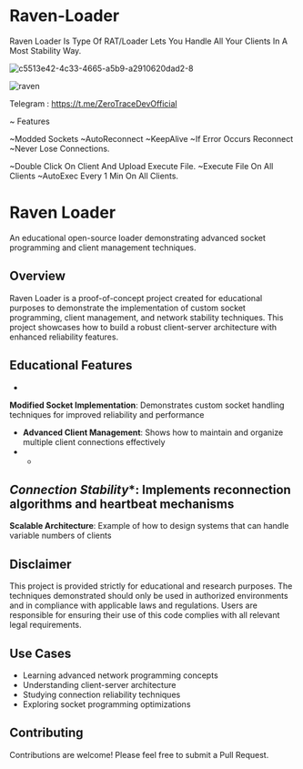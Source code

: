 # Raven-Loader
Raven Loader Is Type Of RAT/Loader Lets You Handle All Your Clients In A Most Stability Way.

![c5513e42-4c33-4665-a5b9-a2910620dad2-8](https://github.com/user-attachments/assets/a75eb4d7-46b1-46b8-b194-914bf9bdd8db)

![raven](https://github.com/user-attachments/assets/f33ba663-f253-4ee5-a61c-8d585724f031)

Telegram : https://t.me/ZeroTraceDevOfficial

~ Features

~Modded Sockets
~AutoReconnect
~KeepAlive
~If Error Occurs Reconnect
~Never Lose Connections.

~Double Click On Client And Upload Execute File.
~Execute File On All Clients
~AutoExec Every 1 Min On All Clients.



# Raven Loader



An educational open-source loader demonstrating advanced socket programming and 
client management techniques.



## Overview



Raven Loader is a proof-of-concept project created for 
educational purposes to demonstrate the implementation of custom socket programming, client 
management, and network stability techniques. This project showcases how to build a robust 
client-server architecture with enhanced reliability features.




## Educational Features

- 
**Modified Socket Implementation**:
Demonstrates custom socket handling techniques for 
improved reliability and performance
- **Advanced Client Management**: Shows how to maintain 
and organize multiple client connections effectively
- *

*Connection Stability**: 
Implements 
reconnection algorithms and heartbeat mechanisms
- 

**Scalable Architecture**:
Example of how to 
design systems that can handle variable numbers of clients



## Disclaimer

This project is 
provided strictly for educational and research purposes. The techniques demonstrated should 
only 
be used in authorized environments and in compliance with applicable laws and regulations. 
Users are responsible for ensuring their use of this code complies with all relevant legal 
requirements.

## Use Cases

- Learning advanced network programming concepts
- Understanding 
client-server architecture
- Studying connection reliability techniques
- Exploring socket 
programming optimizations

## Contributing

Contributions are welcome! Please feel free to submit 
a Pull Request.
